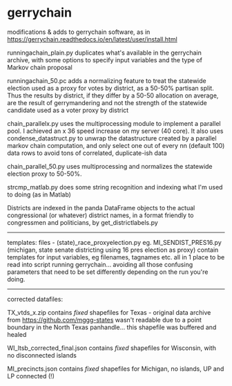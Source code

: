 # gerrychain
modifications &amp; adds to gerrychain software, as in https://gerrychain.readthedocs.io/en/latest/user/install.html

runningachain_plain.py duplicates what's available in the gerrychain archive, with some options to specify input variables and the type of Markov chain proposal

runningachain_50.pc adds a normalizing feature to treat the statewide election used as a proxy for votes by district, as a 50-50% partisan split. Thus the results by district, if they differ by a 50-50 allocation on average, are the result of gerrymandering and not the strength of the statewide candidate used as a voter proxy by district

chain_parallelx.py uses the multiprocessing module to implement a parallel pool. I achieved an x 36 speed increase on my server (40 core). It also uses condense_datastruct.py to unwrap the datastructure created by a parallel markov chain computation, and only select one out of every nn (default 100) data rows to avoid tons of correlated, duplicate-ish data

chain_parallel_50.py uses multiprocessing and normalizes the statewide election proxy to 50-50%. 

strcmp_matlab.py does some string recognition and indexing what I'm used to doing (as in Matlab)

Districts are indexed in the panda DataFrame objects to the actual congressional (or whatever) district names, in a format friendly to congressmen and politicians, by get_districtlabels.py

______

templates:
files - (state)_race_proxyelection.py  eg. MI_SENDIST_PRES16.py (michigan, state senate districting using 16 pres election as proxy) contain templates for input variables, eg filenames, tagnames etc. all in 1 place to be read into script running gerrychain... avoiding all those confusing parameters that need to be set differently depending on the run you're doing. 

_____
corrected datafiles:

TX_vtds_x.zip   contains *fixed* shapefiles for Texas - original data archive from https://github.com/mggg-states  wasn't readable due to a point boundary in the North Texas panhandle... this shapefile was buffered and healed

WI_ltsb_corrected_final.json contains *fixed* shapefiles for Wisconsin, with no disconnected islands

MI_precincts.json contains *fixed* shapefiles for Michigan, no islands, UP and LP connected (!)
